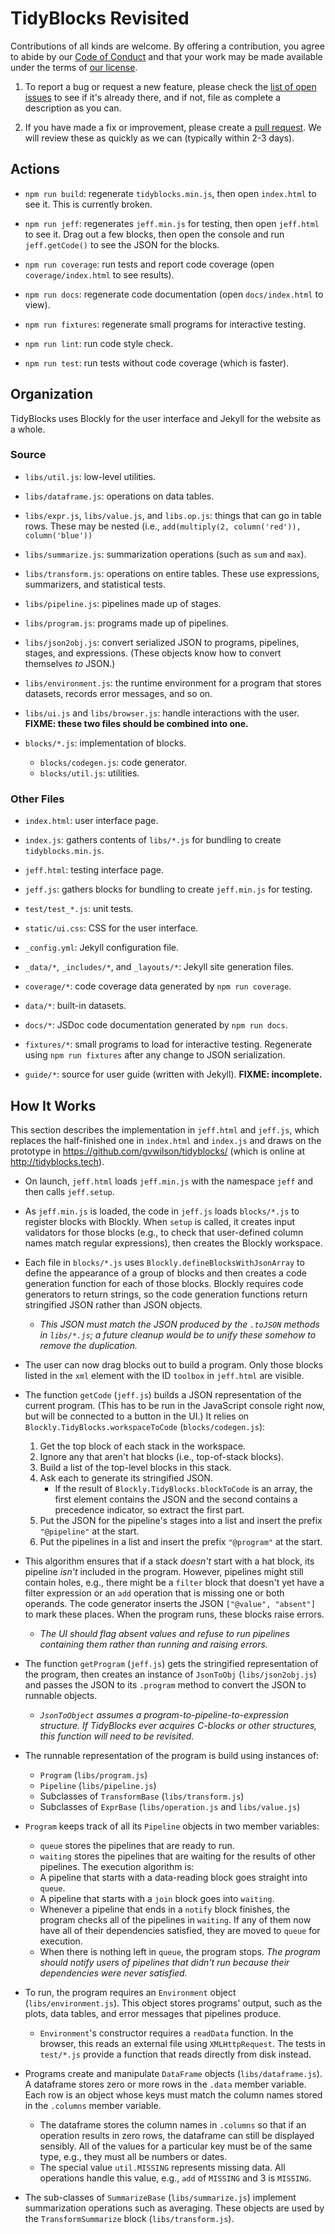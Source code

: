 # TidyBlocks Revisited

Contributions of all kinds are welcome.
By offering a contribution, you agree to abide by our [Code of Conduct](CONDUCT.md)
and that your work may be made available under the terms of [our license](LICENSE.md).

1.  To report a bug or request a new feature,
    please check the [list of open issues](https://github.com/gvwilson/briq/issues)
    to see if it's already there,
    and if not,
    file as complete a description as you can.

1.  If you have made a fix or improvement,
    please create a [pull request](https://github.com/gvwilson/briq/pulls).
    We will review these as quickly as we can (typically within 2-3 days).

## Actions

-   `npm run build`: regenerate `tidyblocks.min.js`, then open `index.html` to see it.
    This is currently broken.

-   `npm run jeff`: regenerates `jeff.min.js` for testing, then open `jeff.html` to see it.
    Drag out a few blocks, then open the console and run `jeff.getCode()` to see the JSON for the blocks.

-   `npm run coverage`: run tests and report code coverage (open `coverage/index.html` to see results).

-   `npm run docs`: regenerate code documentation (open `docs/index.html` to view).

-   `npm run fixtures`: regenerate small programs for interactive testing.

-   `npm run lint`: run code style check.

-   `npm run test`: run tests without code coverage (which is faster).

## Organization

TidyBlocks uses Blockly for the user interface and Jekyll for the website as a whole.

### Source

-   `libs/util.js`: low-level utilities.

-   `libs/dataframe.js`: operations on data tables.

-   `libs/expr.js`, `libs/value.js`, and `libs.op.js`: things that can go in table rows.
    These may be nested (i.e., `add(multiply(2, column('red')), column('blue'))`

-   `libs/summarize.js`: summarization operations (such as `sum` and `max`).

-   `libs/transform.js`: operations on entire tables.
    These use expressions, summarizers, and statistical tests.

-   `libs/pipeline.js`: pipelines made up of stages.

-   `libs/program.js`: programs made up of pipelines.

-   `libs/json2obj.js`: convert serialized JSON to programs, pipelines, stages, and expressions.
    (These objects know how to convert themselves *to* JSON.)

-   `libs/environment.js`: the runtime environment for a program
    that stores datasets, records error messages, and so on.

-   `libs/ui.js` and `libs/browser.js`: handle interactions with the user.
    **FIXME: these two files should be combined into one.**

-   `blocks/*.js`: implementation of blocks.
    -   `blocks/codegen.js`: code generator.
    -   `blocks/util.js`: utilities.

### Other Files

-   `index.html`: user interface page.

-   `index.js`: gathers contents of `libs/*.js` for bundling to create `tidyblocks.min.js`.

-   `jeff.html`: testing interface page.

-   `jeff.js`: gathers blocks for bundling to create `jeff.min.js` for testing.

-   `test/test_*.js`: unit tests.

-   `static/ui.css`: CSS for the user interface.

-   `_config.yml`: Jekyll configuration file.

-   `_data/*`, `_includes/*`, and `_layouts/*`: Jekyll site generation files.

-   `coverage/*`: code coverage data generated by `npm run coverage`.

-   `data/*`: built-in datasets.

-   `docs/*`: JSDoc code documentation generated by `npm run docs`.

-   `fixtures/*`: small programs to load for interactive testing.
    Regenerate using `npm run fixtures` after any change to JSON serialization.

-   `guide/*`: source for user guide (written with Jekyll).
    **FIXME: incomplete.**

## How It Works

This section describes the implementation in `jeff.html` and `jeff.js`,
which replaces the half-finished one in `index.html` and `index.js`
and draws on the prototype in <https://github.com/gvwilson/tidyblocks/>
(which is online at <http://tidyblocks.tech>).

-   On launch, `jeff.html` loads `jeff.min.js` with the namespace `jeff`
    and then calls `jeff.setup`.

-   As `jeff.min.js` is loaded,
    the code in `jeff.js` loads `blocks/*.js`
    to register blocks with Blockly.
    When `setup` is called,
    it creates input validators for those blocks
    (e.g., to check that user-defined column names match regular expressions),
    then creates the Blockly workspace.

-   Each file in `blocks/*.js` uses `Blockly.defineBlocksWithJsonArray`
    to define the appearance of a group of blocks
    and then creates a code generation function for each of those blocks.
    Blockly requires code generators to return strings,
    so the code generation functions return stringified JSON rather than JSON objects.

    -   *This JSON must match the JSON produced by the `.toJSON` methods in `libs/*.js`;
        a future cleanup would be to unify these somehow to remove the duplication.*

-   The user can now drag blocks out to build a program.
    Only those blocks listed in the `xml` element with the ID `toolbox` in `jeff.html` are visible.

-   The function `getCode` (`jeff.js`) builds a JSON representation of the current program.
    (This has to be run in the JavaScript console right now, but will be connected to a button in the UI.)
    It relies on `Blockly.TidyBlocks.workspaceToCode` (`blocks/codegen.js`):
    1.  Get the top block of each stack in the workspace.
    2.  Ignore any that aren't hat blocks (i.e., top-of-stack blocks).
    3.  Build a list of the top-level blocks in this stack.
    4.  Ask each to generate its stringified JSON.
        -   If the result of `Blockly.TidyBlocks.blockToCode` is an array,
            the first element contains the JSON
            and the second contains a precedence indicator,
            so extract the first part.
    5.  Put the JSON for the pipeline's stages into a list
        and insert the prefix `"@pipeline"` at the start.
    6.  Put the pipelines in a list
        and insert the prefix `"@program"` at the start.

-   This algorithm ensures that if a stack *doesn't* start with a hat block,
    its pipeline *isn't* included in the program.
    However,
    pipelines might still contain holes,
    e.g.,
    there might be a `filter` block that doesn't yet have a filter expression
    or an `add` operation that is missing one or both operands.
    The code generator inserts the JSON `["@value", "absent"]` to mark these places.
    When the program runs, these blocks raise errors.

    -   *The UI should flag absent values and refuse to run pipelines containing them
        rather than running and raising errors.*

-   The function `getProgram` (`jeff.js`) gets the stringified representation of the program,
    then creates an instance of `JsonToObj` (`libs/json2obj.js`)
    and passes the JSON to its `.program` method
    to convert the JSON to runnable objects.

    -   *`JsonToObject` assumes a program-to-pipeline-to-expression structure.
        If TidyBlocks ever acquires C-blocks or other structures,
        this function will need to be revisited.*

-   The runnable representation of the program is build using instances of:
    -   `Program` (`libs/program.js`)
    -   `Pipeline` (`libs/pipeline.js`)
    -   Subclasses of `TransformBase` (`libs/transform.js`)
    -   Subclasses of `ExprBase` (`libs/operation.js` and `libs/value.js`)

-   `Program` keeps track of all its `Pipeline` objects in two member variables:
    -   `queue` stores the pipelines that are ready to run.
    -   `waiting` stores the pipelines that are waiting for the results of other pipelines.
    The execution algorithm is:
    -   A pipeline that starts with a data-reading block goes straight into `queue`.
    -   A pipeline that starts with a `join` block goes into `waiting`.
    -   Whenever a pipeline that ends in a `notify` block finishes,
        the program checks all of the pipelines in `waiting`.
        If any of them now have all of their dependencies satisfied,
        they are moved to `queue` for execution.
    -   When there is nothing left in `queue`,
        the program stops.
    *The program should notify users of pipelines that didn't run
    because their dependencies were never satisfied.*

-   To run, the program requires an `Environment` object (`libs/environment.js`).
    This object stores programs' output,
    such as the plots, data tables, and error messages that pipelines produce.
    -   `Environment`'s constructor requires a `readData` function.
        In the browser, this reads an external file using `XMLHttpRequest`.
        The tests in `test/*.js` provide a function that reads directly from disk instead.

-   Programs create and manipulate `DataFrame` objects (`libs/dataframe.js`).
    A dataframe stores zero or more rows in the `.data` member variable.
    Each row is an object whose keys must match the column names stored in the `.columns` member variable.
    -   The dataframe stores the column names in `.columns` so that
        if an operation results in zero rows,
        the dataframe can still be displayed sensibly.
    All of the values for a particular key must be of the same type,
    e.g.,
    they must all be numbers or dates.
    -   The special value `util.MISSING` represents missing data.
        All operations handle this value,
        e.g.,
        `add` of `MISSING` and 3 is `MISSING`.

-   The sub-classes of `SummarizeBase` (`libs/summarize.js`) implement summarization operations
    such as averaging.
    These objects are used by the `TransformSummarize` block (`libs/transform.js`).
